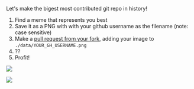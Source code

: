 Let's make the bigest most contributed git repo in history!

 1. Find a meme that represents you best
 2. Save it as a PNG with with your github username as the filename (note: case sensitive)
 3. Make a [pull request from your fork](https://github.com/readevalprint/DistributedMemesForByzantineTeens.com/upload/master/data), adding your image to `./data/YOUR_GH_USERNAME.png`
 4. ??
 5. Profit!

![](https://img.shields.io/twitter/follow/ByzantineTeens.svg?label=Follow&style=social)

![](https://img.shields.io/github/contributors/readevalprint/distributedmemesforbyzantineteens.com.svg?style=social)

